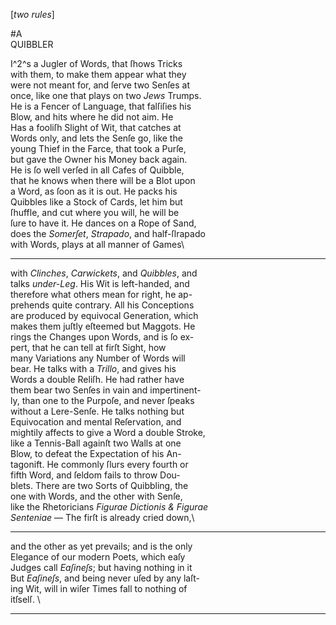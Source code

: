 [*two rules*]#A\QUIBBLERI^2^s a Jugler of Words, that ſhows Tricks\with them, to make them appear what they\were not meant for, and ſerve two Senſes at\once, like one that plays on two *Jews* Trumps. \He is a Fencer of Language, that falſiſies his\Blow, and hits where he did not aim. He\Has a fooliſh Slight of Wit, that catches at\Words only, and lets the Senſe go, like the\young Thief in the Farce, that took a Purſe, \but gave the Owner his Money back again. \He is ſo well verſed in all Cafes of Quibble,\that he knows when there will be a Blot upon\a Word, as ſoon as it is out. He packs his\Quibbles like a Stock of Cards, let him but\ſhuffle, and cut where you will, he will be\ſure to have it.  He dances on a Rope of Sand,\does the *Somerſet*, *Strapado*, and half-ſlrapado\with Words, plays at all manner of Games\


---


with *Clinches*, *Carwickets*, and *Quibbles*, and\talks *under-Leg*. His Wit is left-handed, and\therefore what others mean for right, he ap-\prehends quite contrary. All his Conceptions\are produced by equivocal Generation, which\makes them juſtly eſteemed but Maggots. He\rings the Changes upon Words, and is ſo ex-\pert, that he can tell at firſt Sight, how\many Variations any Number of Words will\bear. He talks with a *Trillo*, and gives his\Words a double Reliſh. He had rather have\them bear two Senſes in vain and impertinent-\ly, than one to the Purpoſe, and never ſpeaks\without a Lere-Senſe. He talks nothing but\Equivocation and mental Reſervation, and\mightily affects to give a Word a double Stroke, \like a Tennis-Ball againſt two Walls at one\Blow, to defeat the Expectation of his An-\tagonift. He commonly ſlurs every fourth or\fifth Word, and ſeldom fails to throw Dou-\blets. There are two Sorts of Quibbling, the\one with Words, and the other with Senſe, \like the Rhetoricians *Figurae Dictionis & Figurae*\*Senteniae* — The firſt is already cried down,\[^1]: *Without a Lere-Serſe] A Lere-Sterſe* is a ſecond or supernume-\rary Scale, as a Led-Horſe was formerly called a Lere-Harſe, \See *Bailey’s* Dictionary. \


---


and the other as yet prevails; and is the only\Elegance of our modern Poets, which eaſy\Judges call *Eaſineſs*; but having nothing in it\But *Eaſineſs*, and being never uſed by any laſt-\ing Wit, will in wiſer Times fall to nothing of\itſselſ. \

---


